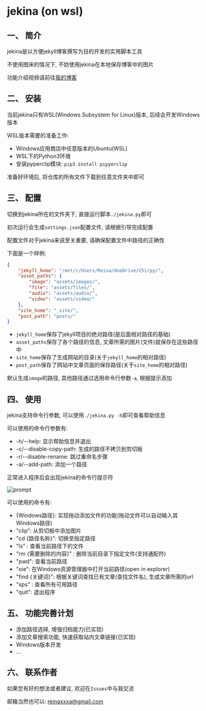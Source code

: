 # jekina (on wsl)
## 一、 简介

jekina是以方便jekyll博客撰写为目的开发的实用脚本工具

不使用图床的情况下, 不妨使用jekina在本地保存博客中的图片

功能介绍视频请前往[我的博客](http://reina.link/posts/jekina-readme/index.html)

## 二、 安装

当前jekina只有WSL(Windows Subsystem for Linux)版本, 后续会开发Windows版本

WSL版本需要的准备工作:

- Windows应用商店中任意版本的Ubuntu(WSL)
- WSL下的Python3环境
- 安装pyperclip模块: `pip3 install pipyerclip`

准备好环境后, 将仓库的所有文件下载到任意文件夹中即可

## 三、 配置

切换到jekina所在的文件夹下, 直接运行脚本`./jekina.py`即可

初次运行会生成`settings.json`配置文件, 请根据引导完成配置

配置文件对于jekina来说至关重要, 请确保配置文件中路径的正确性

下面是一个样例:

```json
{
    "jekyll_home": "/mnt/c/Users/Reina/OneDrive/Chirpy/",
    "asset_paths": {
        "image": "assets/images/",
        "file": "assets/files/",
        "audio": "assets/audio/",
        "video": "assets/video/"
    },
    "site_home": "_site/",
    "post_path": "posts/"
}
```

- `jekyll_home`保存了jekyll项目的绝对路径(是后面相对路径的基础)
- `asset_paths`保存了各个路径的信息, 文章所需的图片(文件)就保存在这些路径中
- `site_home`保存了生成网站的目录(关于`jekyll_home`的相对路径)
- `post_path`保存了网站中文章页面的保存路径(关于`site_home`的相对路径)

默认生成`image`的路径, 其他路径通过选用命令行参数`-a`, 根据提示添加

## 四、 使用

jekina支持命令行参数, 可以使用`./jekina.py -h`即可查看帮助信息

可以使用的命令行参数有:

- -h/--help: 显示帮助信息并退出
- -c/--disable-copy-path: 生成的路径不拷贝到剪切板
- -r/--disable-rename: 跳过重命名步骤
- -a/--add-path: 添加一个路径

正常进入程序后会出现jekina的命令行提示符

![prompt](http://reina.link/assets/images/2020-08-08/0808-125433.png)

可以使用的命令有:

- {Windows路径}: 实现拖动添加文件的功能(拖动文件可以自动输入其Windows路径)
- "clip": 从剪切板中添加图片
- "cd {路径名称}": 切换至指定路径
- "ls" : 查看当前路径下的文件
- "rm {需要删除的内容}" : 删除当前目录下指定文件(支持通配符)
- "pwd": 查看当前路径 
- "oie": 在Windows资源管理器中打开当前路径(open in explorer)
- "find {关键词}": 根据关键词查找已有文章(查找文件名), 生成文章所需的url 
- "sps" : 查看所有可用路径
- "quit": 退出程序


## 五、 功能完善计划

- 添加路径选择, 增强归档能力(已实现)
- 添加文章搜索功能, 快速获取站内文章链接(已实现)
- Windows版本开发
- ...

## 六、 联系作者

如果您有好的想法或者建议, 欢迎在`Issues`中与我交流

邮箱当然也可以: reinaxxxa@gmail.com
